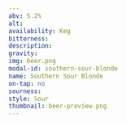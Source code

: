 ```yaml
---
abv: 5.2%
alt:
availability: Keg
bitterness: 
description:
gravity: 
img: beer.png
modal-id: southern-sour-blonde
name: Southern Sour Blonde
on-tap: no
sourness: 
style: Sour
thumbnail: beer-preview.png
---
```

